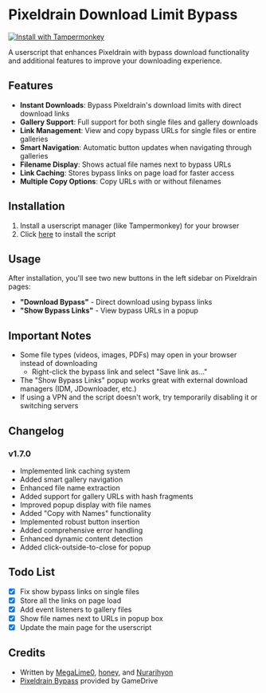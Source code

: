 # Pixeldrain Download Limit Bypass

[![Install with Tampermonkey](https://img.shields.io/badge/Install%20with-Tampermonkey-00485B.svg)](https://github.com/suddelty/pixeldrain-bypass-usercript/raw/refs/heads/main/bypass_script.user.js)

A userscript that enhances Pixeldrain with bypass download functionality and additional features to improve your downloading experience.

## Features

- **Instant Downloads**: Bypass Pixeldrain's download limits with direct download links
- **Gallery Support**: Full support for both single files and gallery downloads
- **Link Management**: View and copy bypass URLs for single files or entire galleries
- **Smart Navigation**: Automatic button updates when navigating through galleries
- **Filename Display**: Shows actual file names next to bypass URLs
- **Link Caching**: Stores bypass links on page load for faster access
- **Multiple Copy Options**: Copy URLs with or without filenames

## Installation

1. Install a userscript manager (like Tampermonkey) for your browser
2. Click [here](https://github.com/suddelty/pixeldrain-bypass-usercript/raw/refs/heads/main/bypass_script.user.js) to install the script

## Usage

After installation, you'll see two new buttons in the left sidebar on Pixeldrain pages:

- **"Download Bypass"** - Direct download using bypass links
- **"Show Bypass Links"** - View bypass URLs in a popup

## Important Notes

- Some file types (videos, images, PDFs) may open in your browser instead of downloading
  - Right-click the bypass link and select "Save link as..."
- The "Show Bypass Links" popup works great with external download managers (IDM, JDownloader, etc.)
- If using a VPN and the script doesn't work, try temporarily disabling it or switching servers

## Changelog

### v1.7.0
- Implemented link caching system
- Added smart gallery navigation
- Enhanced file name extraction
- Added support for gallery URLs with hash fragments
- Improved popup display with file names
- Added "Copy with Names" functionality
- Implemented robust button insertion
- Added comprehensive error handling
- Enhanced dynamic content detection
- Added click-outside-to-close for popup

## Todo List

- [x] Fix show bypass links on single files
- [x] Store all the links on page load
- [x] Add event listeners to gallery files
- [x] Show file names next to URLs in popup box
- [x] Update the main page for the userscript

## Credits

- Written by [MegaLime0](https://github.com/MegaLime0), [honey](https://github.com/hhoneeyy), and [Nurarihyon](https://greasyfork.org/en/users/723993-nurarihyonmaou)
- [Pixeldrain Bypass](https://pixeldrain-bypass.cybar.xyz/) provided by GameDrive